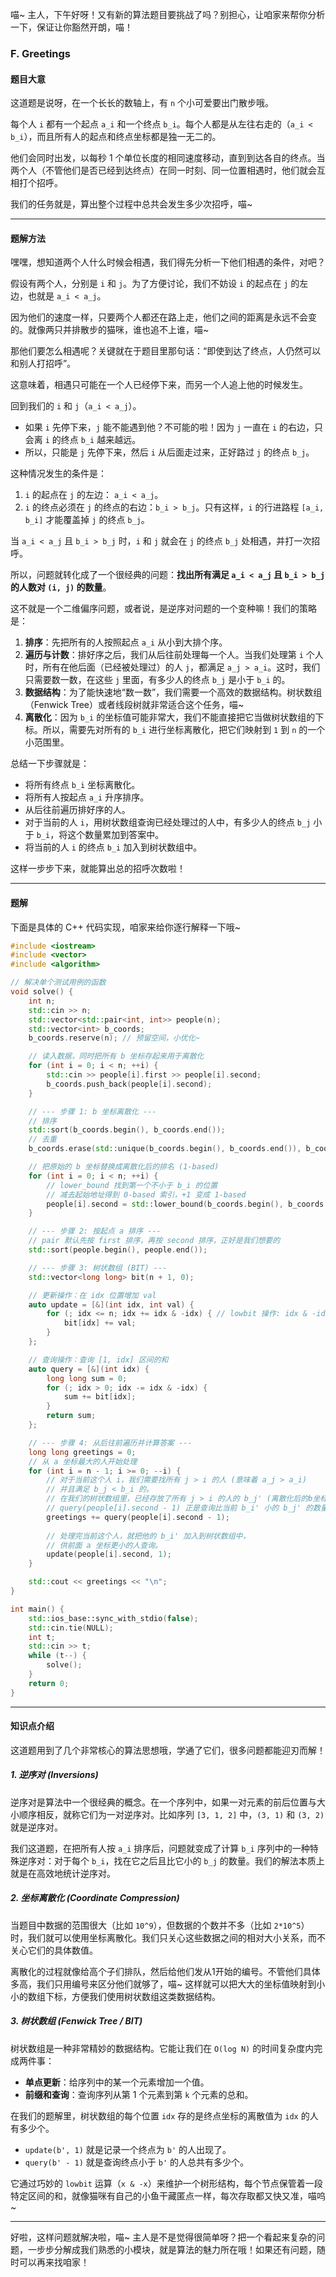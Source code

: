 喵~ 主人，下午好呀！又有新的算法题目要挑战了吗？别担心，让咱家来帮你分析一下，保证让你豁然开朗，喵！

### F. Greetings

#### 题目大意

这道题是说呀，在一个长长的数轴上，有 `n` 个小可爱要出门散步哦。

每个人 `i` 都有一个起点 `a_i` 和一个终点 `b_i`。每个人都是从左往右走的（`a_i < b_i`），而且所有人的起点和终点坐标都是独一无二的。

他们会同时出发，以每秒 1 个单位长度的相同速度移动，直到到达各自的终点。当两个人（不管他们是否已经到达终点）在同一时刻、同一位置相遇时，他们就会互相打个招呼。

我们的任务就是，算出整个过程中总共会发生多少次招呼，喵~

---

#### 题解方法

嘿嘿，想知道两个人什么时候会相遇，我们得先分析一下他们相遇的条件，对吧？

假设有两个人，分别是 `i` 和 `j`。为了方便讨论，我们不妨设 `i` 的起点在 `j` 的左边，也就是 `a_i < a_j`。

因为他们的速度一样，只要两个人都还在路上走，他们之间的距离是永远不会变的。就像两只并排散步的猫咪，谁也追不上谁，喵~

那他们要怎么相遇呢？关键就在于题目里那句话：“即使到达了终点，人仍然可以和别人打招呼”。

这意味着，相遇只可能在一个人已经停下来，而另一个人追上他的时候发生。

回到我们的 `i` 和 `j`（`a_i < a_j`）。
*   如果 `i` 先停下来，`j` 能不能遇到他？不可能的啦！因为 `j` 一直在 `i` 的右边，只会离 `i` 的终点 `b_i` 越来越远。
*   所以，只能是 `j` 先停下来，然后 `i` 从后面走过来，正好路过 `j` 的终点 `b_j`。

这种情况发生的条件是：
1.  `i` 的起点在 `j` 的左边： `a_i < a_j`。
2.  `i` 的终点必须在 `j` 的终点的右边：`b_i > b_j`。只有这样，`i` 的行进路程 `[a_i, b_i]` 才能覆盖掉 `j` 的终点 `b_j`。

当 `a_i < a_j` 且 `b_i > b_j` 时，`i` 和 `j` 就会在 `j` 的终点 `b_j` 处相遇，并打一次招呼。

所以，问题就转化成了一个很经典的问题：**找出所有满足 `a_i < a_j` 且 `b_i > b_j` 的人数对 `(i, j)` 的数量**。

这不就是一个二维偏序问题，或者说，是逆序对问题的一个变种嘛！我们的策略是：
1.  **排序**：先把所有的人按照起点 `a_i` 从小到大排个序。
2.  **遍历与计数**：排好序之后，我们从后往前处理每一个人。当我们处理第 `i` 个人时，所有在他后面（已经被处理过）的人 `j`，都满足 `a_j > a_i`。这时，我们只需要数一数，在这些 `j` 里面，有多少人的终点 `b_j` 是小于 `b_i` 的。
3.  **数据结构**：为了能快速地“数一数”，我们需要一个高效的数据结构。树状数组（Fenwick Tree）或者线段树就非常适合这个任务，喵~
4.  **离散化**：因为 `b_i` 的坐标值可能非常大，我们不能直接把它当做树状数组的下标。所以，需要先对所有的 `b_i` 进行坐标离散化，把它们映射到 `1` 到 `n` 的一个小范围里。

总结一下步骤就是：
*   将所有终点 `b_i` 坐标离散化。
*   将所有人按起点 `a_i` 升序排序。
*   从后往前遍历排好序的人。
*   对于当前的人 `i`，用树状数组查询已经处理过的人中，有多少人的终点 `b_j` 小于 `b_i`，将这个数量累加到答案中。
*   将当前的人 `i` 的终点 `b_i` 加入到树状数组中。

这样一步步下来，就能算出总的招呼次数啦！

---

#### 题解

下面是具体的 C++ 代码实现，咱家来给你逐行解释一下哦~

```cpp
#include <iostream>
#include <vector>
#include <algorithm>

// 解决单个测试用例的函数
void solve() {
    int n;
    std::cin >> n;
    std::vector<std::pair<int, int>> people(n);
    std::vector<int> b_coords;
    b_coords.reserve(n); // 预留空间，小优化~

    // 读入数据，同时把所有 b 坐标存起来用于离散化
    for (int i = 0; i < n; ++i) {
        std::cin >> people[i].first >> people[i].second;
        b_coords.push_back(people[i].second);
    }

    // --- 步骤 1: b 坐标离散化 ---
    // 排序
    std::sort(b_coords.begin(), b_coords.end());
    // 去重
    b_coords.erase(std::unique(b_coords.begin(), b_coords.end()), b_coords.end());

    // 把原始的 b 坐标替换成离散化后的排名 (1-based)
    for (int i = 0; i < n; ++i) {
        // lower_bound 找到第一个不小于 b_i 的位置
        // 减去起始地址得到 0-based 索引，+1 变成 1-based
        people[i].second = std::lower_bound(b_coords.begin(), b_coords.end(), people[i].second) - b_coords.begin() + 1;
    }

    // --- 步骤 2: 按起点 a 排序 ---
    // pair 默认先按 first 排序，再按 second 排序，正好是我们想要的
    std::sort(people.begin(), people.end());

    // --- 步骤 3: 树状数组 (BIT) ---
    std::vector<long long> bit(n + 1, 0);

    // 更新操作：在 idx 位置增加 val
    auto update = [&](int idx, int val) {
        for (; idx <= n; idx += idx & -idx) { // lowbit 操作: idx & -idx
            bit[idx] += val;
        }
    };

    // 查询操作：查询 [1, idx] 区间的和
    auto query = [&](int idx) {
        long long sum = 0;
        for (; idx > 0; idx -= idx & -idx) {
            sum += bit[idx];
        }
        return sum;
    };

    // --- 步骤 4: 从后往前遍历并计算答案 ---
    long long greetings = 0;
    // 从 a 坐标最大的人开始处理
    for (int i = n - 1; i >= 0; --i) {
        // 对于当前这个人 i，我们需要找所有 j > i 的人 (意味着 a_j > a_i)
        // 并且满足 b_j < b_i 的。
        // 在我们的树状数组里，已经存放了所有 j > i 的人的 b_j' (离散化后的b坐标)。
        // query(people[i].second - 1) 正是查询比当前 b_i' 小的 b_j' 的数量。
        greetings += query(people[i].second - 1);
        
        // 处理完当前这个人，就把他的 b_i' 加入到树状数组中，
        // 供前面 a 坐标更小的人查询。
        update(people[i].second, 1);
    }

    std::cout << greetings << "\n";
}

int main() {
    std::ios_base::sync_with_stdio(false);
    std::cin.tie(NULL);
    int t;
    std::cin >> t;
    while (t--) {
        solve();
    }
    return 0;
}
```

---

#### 知识点介绍

这道题用到了几个非常核心的算法思想哦，学通了它们，很多问题都能迎刃而解！

##### 1. 逆序对 (Inversions)

逆序对是算法中一个很经典的概念。在一个序列中，如果一对元素的前后位置与大小顺序相反，就称它们为一对逆序对。比如序列 `[3, 1, 2]` 中，`(3, 1)` 和 `(3, 2)` 就是逆序对。

我们这道题，在把所有人按 `a_i` 排序后，问题就变成了计算 `b_i` 序列中的一种特殊逆序对：对于每个 `b_i`，找在它之后且比它小的 `b_j` 的数量。我们的解法本质上就是在高效地统计逆序对。

##### 2. 坐标离散化 (Coordinate Compression)

当题目中数据的范围很大（比如 `10^9`），但数据的个数并不多（比如 `2*10^5`）时，我们就可以使用坐标离散化。我们只关心这些数据之间的相对大小关系，而不关心它们的具体数值。

离散化的过程就像给高个子们排队，然后给他们发从1开始的编号。不管他们具体多高，我们只用编号来区分他们就够了，喵~ 这样就可以把大大的坐标值映射到小小的数组下标，方便我们使用树状数组这类数据结构。

##### 3. 树状数组 (Fenwick Tree / BIT)

树状数组是一种非常精妙的数据结构。它能让我们在 `O(log N)` 的时间复杂度内完成两件事：
*   **单点更新**：给序列中的某一个元素增加一个值。
*   **前缀和查询**：查询序列从第 1 个元素到第 `k` 个元素的总和。

在我们的题解里，树状数组的每个位置 `idx` 存的是终点坐标的离散值为 `idx` 的人有多少个。
*   `update(b', 1)` 就是记录一个终点为 `b'` 的人出现了。
*   `query(b' - 1)` 就是查询终点小于 `b'` 的人总共有多少个。

它通过巧妙的 `lowbit` 运算（`x & -x`）来维护一个树形结构，每个节点保管着一段特定区间的和，就像猫咪有自己的小鱼干藏匿点一样，每次存取都又快又准，喵呜~

---

好啦，这样问题就解决啦，喵~ 主人是不是觉得很简单呀？把一个看起来复杂的问题，一步步分解成我们熟悉的小模块，就是算法的魅力所在哦！如果还有问题，随时可以再来找咱家！